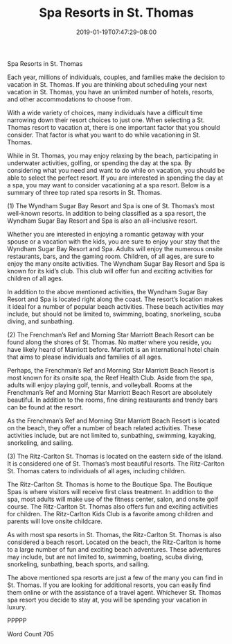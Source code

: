 ﻿---
title: "Spa Resorts in St. Thomas"
date: 2019-01-19T07:47:29-08:00
description: "St. Thomas Vacations Tips for Web Success"
featured_image: "/images/St. Thomas Vacations.jpg"
tags: ["St. Thomas Vacations"]
---

Spa Resorts in St. Thomas

Each year, millions of individuals, couples, and families make the decision to vacation in St. Thomas.  If you are thinking about scheduling your next vacation in St. Thomas, you have an unlimited number of hotels, resorts, and other accommodations to choose from.  

With a wide variety of choices, many individuals have a difficult time narrowing down their resort choices to just one.  When selecting a St. Thomas resort to vacation at, there is one important factor that you should consider. That factor is what you want to do while vacationing in St. Thomas.  

While in St. Thomas, you may enjoy relaxing by the beach, participating in underwater activities, golfing, or spending the day at the spa.  By considering what you need and want to do while on vacation, you should be able to select the perfect resort.  If you are interested in spending the day at a spa, you may want to consider vacationing at a spa resort.  Below is a summary of three top rated spa resorts in St. Thomas.  


(1)  The Wyndham Sugar Bay Resort and Spa is one of St. Thomas’s most well-known resorts. In addition to being classified as a spa resort, the Wyndham Sugar Bay Resort and Spa is also an all-inclusive resort.

Whether you are interested in enjoying a romantic getaway with your spouse or a vacation with the kids, you are sure to enjoy your stay that the Wyndham Sugar Bay Resort and Spa. Adults will enjoy the numerous onsite restaurants, bars, and the gaming room.  Children, of all ages, are sure to enjoy the many onsite activities. The Wyndham Sugar Bay Resort and Spa is known for its kid’s club. This club will offer fun and exciting activities for children of all ages.   

In addition to the above mentioned activities, the Wyndham Sugar Bay Resort and Spa is located right along the coast.  The resort’s location makes it ideal for a number of popular beach activities.  These beach activities may include, but should not be limited to, swimming, boating, snorkeling, scuba diving, and sunbathing.  

(2)  The Frenchman’s Ref and Morning Star Marriott Beach Resort can be found along the shores of St. Thomas.  No matter where you reside, you have likely heard of Marriott before. Marriott is an international hotel chain that aims to please individuals and families of all ages.  

Perhaps, the Frenchman’s Ref and Morning Star Marriott Beach Resort is most known for its onsite spa, the Reef Health Club.  Aside from the spa, adults will enjoy playing golf, tennis, and volleyball.  Rooms at the Frenchman’s Ref and Morning Star Marriott Beach Resort are absolutely beautiful.  In addition to the rooms, fine dining restaurants and trendy bars can be found at the resort. 

As the Frenchman’s Ref and Morning Star Marriott Beach Resort is located on the beach, they offer a number of beach related activities.  These activities include, but are not limited to, sunbathing, swimming, kayaking, snorkeling, and sailing.  

(3)  The Ritz-Carlton St. Thomas is located on the eastern side of the island.  It is considered one of St. Thomas’s most beautiful resorts. The Ritz-Carlton St. Thomas caters to individuals of all ages, including children.  

The Ritz-Carlton St. Thomas is home to the Boutique Spa. The Boutique Spas is where visitors will receive first class treatment.  In addition to the spa, most adults will make use of the fitness center, salon, and onsite golf course.  The Ritz-Carlton St. Thomas also offers fun and exciting activities for children.  The Ritz-Carlton Kids Club is a favorite among children and parents will love onsite childcare.  

As with most spa resorts in St. Thomas, the Ritz-Carlton St. Thomas is also considered a beach resort.  Located on the beach, the Ritz-Carlton is home to a large number of fun and exciting beach adventures.  These adventures may include, but are not limited to, swimming, boating, scuba diving, snorkeling, sunbathing, beach sports, and sailing. 


The above mentioned spa resorts are just a few of the many you can find in St. Thomas.  If you are looking for additional resorts, you can easily find them online or with the assistance of a travel agent.  Whichever St. Thomas spa resort you decide to stay at, you will be spending your vacation in luxury.  

PPPPP

Word Count 705


